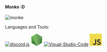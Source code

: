 #### Monke :D
![monke](https://imgur.com/K7Bzd81.png)

Languages and Tools:



[<img src='https://i.imgur.com/LihkX4M.png' alt='discord.js' height='40'>](https://discord.js.org/#/)  [<img src='https://raw.githubusercontent.com/github/explore/80688e429a7d4ef2fca1e82350fe8e3517d3494d/topics/nodejs/nodejs.png' alt='node.JS' height='40'>](https://nodejs.org/en/)  [<img src='https://i.imgur.com/Vox08LP.png' alt='Visual-Studio-Code' height='40'>](https://code.visualstudio.com/)  [<img src='https://raw.githubusercontent.com/github/explore/80688e429a7d4ef2fca1e82350fe8e3517d3494d/topics/javascript/javascript.png' alt='javascript' height='40'>](https://www.javascript.com/)


